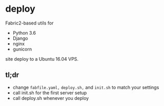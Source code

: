 # deploy
Fabric2-based utils for

* Python 3.6
* Django
* nginx
* gunicorn

site deploy to a Ubuntu 16.04 VPS.

## tl;dr
* change `fabfile.yaml,` `deploy.sh,` and `init.sh` to match your settings
* call init.sh for the first server setup
* call deploy.sh whenever you deploy
